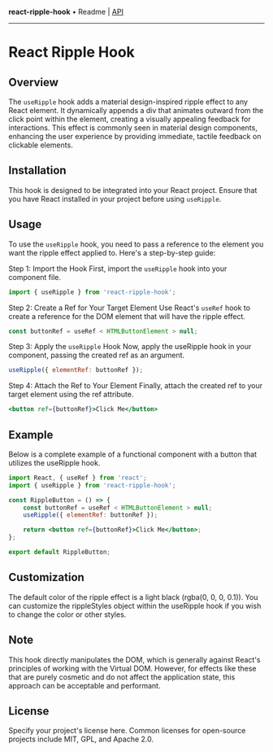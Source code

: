 **react-ripple-hook** • Readme \| [API](./docs/globals.md)

---

# React Ripple Hook

## Overview

The `useRipple` hook adds a material design-inspired ripple effect to any React element. It dynamically appends a div that animates outward from the click point within the element, creating a visually appealing feedback for interactions. This effect is commonly seen in material design components, enhancing the user experience by providing immediate, tactile feedback on clickable elements.

## Installation

This hook is designed to be integrated into your React project. Ensure that you have React installed in your project before using `useRipple`.

## Usage

To use the `useRipple` hook, you need to pass a reference to the element you want the ripple effect applied to. Here's a step-by-step guide:

Step 1: Import the Hook
First, import the `useRipple` hook into your component file.

```jsx
import { useRipple } from 'react-ripple-hook';
```

Step 2: Create a Ref for Your Target Element
Use React's `useRef` hook to create a reference for the DOM element that will have the ripple effect.

```jsx
const buttonRef = useRef < HTMLButtonElement > null;
```

Step 3: Apply the `useRipple` Hook
Now, apply the useRipple hook in your component, passing the created ref as an argument.

```jsx
useRipple({ elementRef: buttonRef });
```

Step 4: Attach the Ref to Your Element
Finally, attach the created ref to your target element using the ref attribute.

```jsx
<button ref={buttonRef}>Click Me</button>
```

## Example

Below is a complete example of a functional component with a button that utilizes the useRipple hook.

```jsx
import React, { useRef } from 'react';
import { useRipple } from 'react-ripple-hook';

const RippleButton = () => {
    const buttonRef = useRef < HTMLButtonElement > null;
    useRipple({ elementRef: buttonRef });

    return <button ref={buttonRef}>Click Me</button>;
};

export default RippleButton;
```

## Customization

The default color of the ripple effect is a light black (rgba(0, 0, 0, 0.1)). You can customize the rippleStyles object within the useRipple hook if you wish to change the color or other styles.

## Note

This hook directly manipulates the DOM, which is generally against React's principles of working with the Virtual DOM. However, for effects like these that are purely cosmetic and do not affect the application state, this approach can be acceptable and performant.

## License

Specify your project's license here. Common licenses for open-source projects include MIT, GPL, and Apache 2.0.
